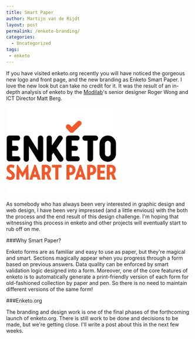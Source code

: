 ```yaml
---
title: Smart Paper
author: Martijn van de Rijdt
layout: post
permalink: /enketo-branding/
categories:
  - Uncategorized
tags:
 - enketo
---
```

If you have visited enketo.org recently you will have noticed the gorgeous new logo and front page, and the new branding as Enketo Smart Paper. I love the new look but can take no credit for it. It was the result of an in-depth analysis of enketo by the [Modilab](http://modi.mech.columbia.edu/)'s senior designer Roger Wong and ICT Director Matt Berg. 

![enketo logo][1]

 [1]: ../files/2013/05/enketo_smart_paper_300x240.png

As somebody who has always been very interested in graphic design and web design, I have been very impressed (and a little envious) with the both the process and the end result of this design challenge. I'm hoping that witnessing this process in enketo and other projects will eventually start to rub off on me.

###Why Smart Paper?

Enketo forms are as familiar and easy to use as paper, but they're magical and smart. Sections magically appear when you progress through a form based on previous answers. Data quality can be enforced by smart validation logic designed into a form. Moreover, one of the core features of enketo is to automatically generate a print-friendly version of each form for old-fashioned collection by paper and pen. So there is no need to maintain different versions of the same form!

###Enketo.org

The branding and design work is one of the final phases of the forthcoming launch of enketo.org. There is still work to be done and decisions to be made, but we're getting close. I'll write a post about this in the next few weeks. 



